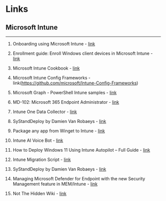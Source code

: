 # Links

## Microsoft Intune
-----

1. Onboarding using Microsoft Intune - [link](https://learn.microsoft.com/en-us/defender-endpoint/onboarding-endpoint-manager?view=o365-worldwide)

2. Enrollment guide: Enroll Windows client devices in Microsoft Intune - [link](https://learn.microsoft.com/en-us/mem/intune/fundamentals/deployment-guide-enrollment-windows)

3. Microsoft Intune Cookbook - [link](https://github.com/PacktPublishing/Microsoft-Intune-Cookbook)

4. Microsoft Intune Config Frameworks - link(https://github.com/microsoft/Intune-Config-Frameworks) 

5. Microsoft Graph - PowerShell Intune samples - [link](https://github.com/microsoftgraph/powershell-intune-samples) 

6. MD-102: Microsoft 365 Endpoint Administrator - [link](https://github.com/MicrosoftLearning/MD-102T00-Microsoft-365-Endpoint-Administrator/tree/master)

7. Intune One Data Collector - [link](https://github.com/markstan/IntuneOneDataCollector#intune-one-data-collector)

8. SyStandDeploy by Damien Van Robaeys - [link](https://www.systanddeploy.com/) 

9. Package any app from Winget to Intune - [link](https://wintuner.app/)

10. Intune AI Voice Bot - [link](https://jannikreinhard.com/2023/04/23/intune-ai-voice-bot/) 

11. How to Deploy Windows 11 Using Intune Autopilot – Full Guide - [link](https://liam-robinson.co.uk/how-to-deploy-windows-11-using-intune-autopilot-full-guide/)

12. Intune Migration Script - [link](https://github.com/microsoft/shell-intune-samples/tree/master/macOS/Tools/Migration)

13. SyStandDeploy by Damien Van Robaeys - [link](https://www.systanddeploy.com/) 

14. Managing Microsoft Defender for Endpoint with the new Security Management feature in MEM/Intune - [link](https://jeffreyappel.nl/managing-microsoft-defender-for-endpoint-with-the-new-security-management-feature-in-mem/) 

15. Not The Hidden Wiki - [link](https://github.com/notthehiddenwiki/NTHW)
